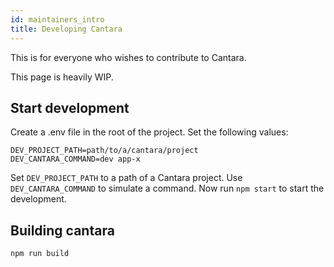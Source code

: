 ```yaml
---
id: maintainers_intro
title: Developing Cantara
---
```


This is for everyone who wishes to contribute to Cantara.

This page is heavily WIP.

## Start development

Create a .env file in the root of the project.
Set the following values:

```
DEV_PROJECT_PATH=path/to/a/cantara/project
DEV_CANTARA_COMMAND=dev app-x
```

Set `DEV_PROJECT_PATH` to a path of a Cantara project. Use `DEV_CANTARA_COMMAND` to simulate a command.
Now run `npm start` to start the development.

## Building cantara

```bash
npm run build
```
